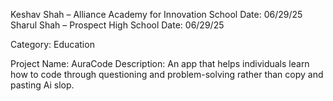  Keshav Shah – Alliance Academy for Innovation School Date: 06/29/25
 Sharul Shah – Prospect High School Date: 06/29/25

 Category: Education 

 Project Name: AuraCode 
 Description: An app that helps individuals learn how to code through questioning and problem-solving rather than copy and pasting Ai slop.
